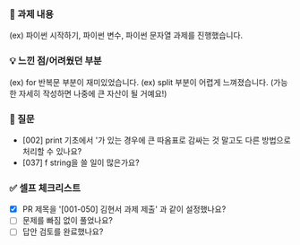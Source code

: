 ### 🎯 과제 내용
(ex) 파이썬 시작하기, 파이썬 변수, 파이썬 문자열 과제를 진행했습니다.

### 💡 느낀 점/어려웠던 부분
(ex) for 반복문 부분이 재미있었습니다.
(ex) split 부분이 어렵게 느껴졌습니다.
(가능한 자세히 작성하면 나중에 큰 자산이 될 거예요!)

### 📢 질문
* [002] print 기초에서 '가 있는 경우에 큰 따옴표로 감싸는 것 말고도 다른 방법으로 처리할 수 있나요?
* [037] f string을 쓸 일이 많은가요?

### ✅ 셀프 체크리스트
- [x] PR 제목을 '[001-050] 김현서 과제 제출' 과 같이 설정했나요?
- [ ] 문제를 빠짐 없이 풀었나요?
- [ ] 답안 검토를 완료했나요?
